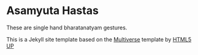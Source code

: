 # Asamyuta Hastas

These are single hand bharatanatyam gestures.

This is a Jekyll site template based on the [Multiverse](https://html5up.net/multiverse) template by [HTML5 UP](https://html5up.net)
